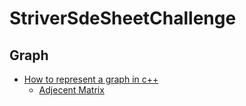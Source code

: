 # StriverSdeSheetChallenge

## Graph
- [How to represent a graph in c++](https://www.youtube.com/watch?v=bTtm2ky7I3Y&list=PLgUwDviBIf0rGEWe64KWas0Nryn7SCRWw&index=3&t=185s&ab_channel=takeUforward)
  - [Adjecent Matrix]()
